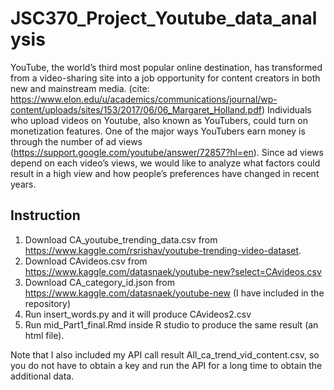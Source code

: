 # JSC370_Project_Youtube_data_analysis

YouTube, the world’s third most popular online destination, has transformed from a video-sharing site into a job opportunity for content creators in both new and mainstream media. (cite: https://www.elon.edu/u/academics/communications/journal/wp-content/uploads/sites/153/2017/06/06_Margaret_Holland.pdf) Individuals who upload videos on Youtube, also known as YouTubers, could turn on monetization features. One of the major ways YouTubers earn money is through the number of ad views (https://support.google.com/youtube/answer/72857?hl=en). Since ad views depend on each video’s views, we would like to analyze what factors could result in a high view and how people’s preferences have changed in recent years.

## Instruction

1. Download CA_youtube_trending_data.csv from https://www.kaggle.com/rsrishav/youtube-trending-video-dataset.
2. Download CAvideos.csv from https://www.kaggle.com/datasnaek/youtube-new?select=CAvideos.csv
3. Download CA_category_id.json from https://www.kaggle.com/datasnaek/youtube-new (I have included in the repository)
4. Run insert_words.py and it will produce CAvideos2.csv
5. Run mid_Part1_final.Rmd inside R studio to produce the same result (an html file).

Note that I also included my API call result All_ca_trend_vid_content.csv, so you do not have to obtain a key and run the API for a long time to obtain the additional data. 
